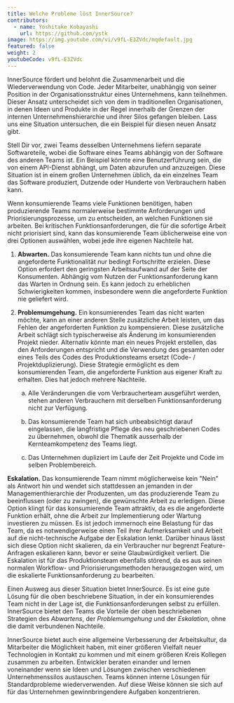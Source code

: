 ```yaml
---
title: Welche Probleme löst InnerSource?
contributors:
  - name: Yoshitake Kobayashi
    url: https://github.com/ystk
image: https://img.youtube.com/vi/v9fL-E3ZVdc/mqdefault.jpg
featured: false
weight: 2
youtubeCode: v9fL-E3ZVdc
---
```

<div class="paragraph">
<p>InnerSource fördert und belohnt die Zusammenarbeit und die Wiederverwendung von Code.
Jeder Mitarbeiter, unabhängig von seiner Position in der Organisationsstruktur eines Unternehmens, kann teilnehmen.
Dieser Ansatz unterscheidet sich von dem in traditionellen Organisationen, in denen Ideen und Produkte in der Regel innerhalb der Grenzen der internen Unternehmenshierarchie und ihrer Silos gefangen bleiben.
Lass uns eine Situation untersuchen, die ein Beispiel für diesen neuen Ansatz gibt.</p>
</div>
<div class="paragraph">
<p>Stell Dir vor, zwei Teams desselben Unternehmens liefern separate Softwareteile, wobei die Software eines Teams abhängig von der Software des anderen Teams ist.
Ein Beispiel könnte eine Benutzerführung sein, die von einem API-Dienst abhängt, um Daten abzurufen und anzuzeigen.
Diese Situation ist in einem großen Unternehmen üblich, da ein einzelnes Team das Software produziert, Dutzende oder Hunderte von Verbrauchern haben kann.</p>
</div>
<div class="paragraph">
<p>Wenn konsumierende Teams viele Funktionen benötigen, haben produzierende Teams normalerweise bestimmte Anforderungen und Priorisierungsprozesse, um zu entscheiden, an welchen Funktionen sie arbeiten.
Bei kritischen Funktionsanforderungen, die für die sofortige Arbeit nicht priorisiert sind, kann das konsumierende Team üblicherweise eine von drei Optionen auswählen, wobei jede ihre eigenen Nachteile hat.</p>
</div>
<div class="olist arabic">
<ol class="arabic">
<li>
<p><strong>Abwarten.</strong> Das konsumierende Team kann nichts tun und ohne die angeforderte Funktionalität nur bedingt Fortschritte erzielen.
Diese Option erfordert den geringsten Arbeitsaufwand auf der Seite der Konsumenten.
Abhängig vom Nutzen der Funktionsanforderung kann das Warten in Ordnung sein.
Es kann jedoch zu erheblichen Schwierigkeiten kommen, insbesondere wenn die angeforderte Funktion nie geliefert wird.</p>
</li>
<li>
<p><strong>Problemumgehung.</strong> Ein konsumierendes Team das nicht warten möchte, kann an einer anderen Stelle zusätzliche Arbeit leisten, um das Fehlen der angeforderten Funktion zu kompensieren.
Diese zusätzliche Arbeit schlägt sich typischerweise als Änderung im konsumierenden Projekt nieder.
Alternativ könnte man ein neues Projekt erstellen, das den Anforderungen entspricht und die Verwendung des gesamten oder eines Teils des Codes des Produktionsteams ersetzt (Code- / Projektduplizierung).
Diese Strategie ermöglicht es dem konsumierenden Team, die angeforderte Funktion aus eigener Kraft zu erhalten. Dies hat jedoch mehrere Nachteile.</p>
<div class="olist loweralpha">
<ol class="loweralpha" type="a">
<li>
<p>Alle Veränderungen die vom Verbraucherteam ausgeführt werden, stehen anderen Verbrauchern mit derselben Funktionsanforderung nicht zur Verfügung.</p>
</li>
<li>
<p>Das konsumierende Team hat sich unbeabsichtigt darauf eingelassen, die langfristige Pflege des neu geschriebenen Codes zu übernehmen, obwohl die Thematik ausserhalb der Kernteamkompetenz des Teams liegt.</p>
</li>
<li>
<p>Das Unternehmen dupliziert im Laufe der Zeit Projekte und Code im selben Problembereich.</p>
</li>
</ol>
</div>
</li>
</ol>
</div>
<div class="paragraph">
<p><strong>Eskalation.</strong> Das konsumierende Team nimmt möglicherweise kein "Nein" als Antwort hin und wendet sich stattdessen an jemanden in der Managementhierarchie der Produzenten, um das produzierende Team zu beeinflussen (oder zu zwingen), die gewünschte Arbeit zu erledigen.
Diese Option klingt für das konsumierende Team attraktiv, da es die angeforderte Funktion erhält, ohne die Arbeit zur Implementierung oder Wartung investieren zu müssen.
Es ist jedoch immernoch eine Belastung für das Team, da es notwendigerweise einen Teil ihrer Aufmerksamkeit und Arbeit auf die nicht-technische Aufgabe der Eskalation lenkt.
Darüber hinaus lässt sich diese Option nicht skalieren, da ein Verbraucher nur begrenzt Feature-Anfragen eskalieren kann, bevor er seine Glaubwürdigkeit verliert.
Die Eskalation ist für das Produktionsteam ebenfalls störend, da es aus seinen normalen Workflow- und Priorisierungsmethoden herausgezogen wird, um die eskalierte Funktionsanforderung zu bearbeiten.</p>
</div>
<div class="paragraph">
<p>Einen Ausweg aus dieser Situation bietet InnerSource.
Es ist eine gute Lösung für die oben beschriebene Situation, in der ein konsumierendes Team nicht in der Lage ist, die Funktionsanforderungen selbst zu erfüllen.
InnerSource bietet den Teams die Vorteile der oben beschriebenen Strategien des <em>Abwartens</em>, der <em>Problemumgehung</em> und der <em>Eskalation</em>, ohne die damit verbundenen Nachteile.</p>
</div>
<div class="paragraph">
<p>InnerSource bietet auch eine allgemeine Verbesserung der Arbeitskultur, da Mitarbeiter die Möglichkeit haben, mit einer größeren Vielfalt neuer Technologien in Kontakt zu kommen und mit einem größeren Kreis Kollegen zusammen zu arbeiten.
Entwickler beraten einander und lernen voneinander wenn sie Ideen und Lösungen zwischen verschiedenen Unternehmenssilos austauschen.
Teams können interne Lösungen für Standardprobleme wiederverwenden.
 Auf diese Weise können sie sich auf für das Unternehmen gewinnbringendere Aufgaben konzentrieren.</p>
</div>
<!--- This file autogenerated from https://github.com/InnerSourceCommons/InnerSourceLearningPath/blob/master/scripts/generate_learning_path_markdown.js -->